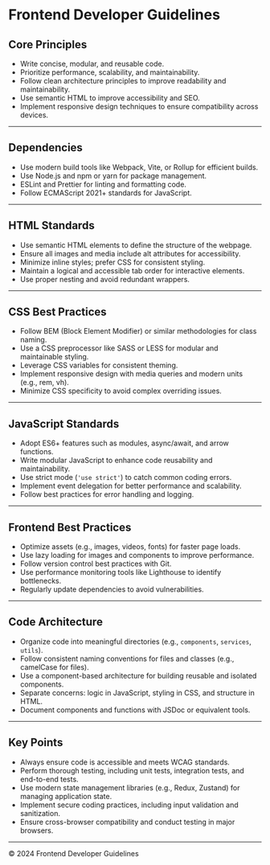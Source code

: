 # Frontend Developer Guidelines

## Core Principles
- Write concise, modular, and reusable code.
- Prioritize performance, scalability, and maintainability.
- Follow clean architecture principles to improve readability and maintainability.
- Use semantic HTML to improve accessibility and SEO.
- Implement responsive design techniques to ensure compatibility across devices.

---

## Dependencies
- Use modern build tools like Webpack, Vite, or Rollup for efficient builds.
- Use Node.js and npm or yarn for package management.
- ESLint and Prettier for linting and formatting code.
- Follow ECMAScript 2021+ standards for JavaScript.

---

## HTML Standards
- Use semantic HTML elements to define the structure of the webpage.
- Ensure all images and media include alt attributes for accessibility.
- Minimize inline styles; prefer CSS for consistent styling.
- Maintain a logical and accessible tab order for interactive elements.
- Use proper nesting and avoid redundant wrappers.

---

## CSS Best Practices
- Follow BEM (Block Element Modifier) or similar methodologies for class naming.
- Use a CSS preprocessor like SASS or LESS for modular and maintainable styling.
- Leverage CSS variables for consistent theming.
- Implement responsive design with media queries and modern units (e.g., rem, vh).
- Minimize CSS specificity to avoid complex overriding issues.

---

## JavaScript Standards
- Adopt ES6+ features such as modules, async/await, and arrow functions.
- Write modular JavaScript to enhance code reusability and maintainability.
- Use strict mode (`'use strict'`) to catch common coding errors.
- Implement event delegation for better performance and scalability.
- Follow best practices for error handling and logging.

---

## Frontend Best Practices
- Optimize assets (e.g., images, videos, fonts) for faster page loads.
- Use lazy loading for images and components to improve performance.
- Follow version control best practices with Git.
- Use performance monitoring tools like Lighthouse to identify bottlenecks.
- Regularly update dependencies to avoid vulnerabilities.

---

## Code Architecture
- Organize code into meaningful directories (e.g., `components`, `services`, `utils`).
- Follow consistent naming conventions for files and classes (e.g., camelCase for files).
- Use a component-based architecture for building reusable and isolated components.
- Separate concerns: logic in JavaScript, styling in CSS, and structure in HTML.
- Document components and functions with JSDoc or equivalent tools.

---

## Key Points
- Always ensure code is accessible and meets WCAG standards.
- Perform thorough testing, including unit tests, integration tests, and end-to-end tests.
- Use modern state management libraries (e.g., Redux, Zustand) for managing application state.
- Implement secure coding practices, including input validation and sanitization.
- Ensure cross-browser compatibility and conduct testing in major browsers.

---

&copy; 2024 Frontend Developer Guidelines
